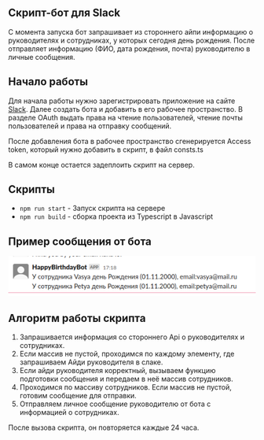 ## Скрипт-бот для Slack

С момента запуска бот запрашивает из стороннего айпи информацию о руководителях и сотрудниках, у которых сегодня
день рождения. После отправляет информацию (ФИО, дата рождения, почта) руководителю в личные сообщения.

## Начало работы

Для начала работы нужно зарегистрировать приложение на сайте [Slack](https://api.slack.com/). Далее создать бота и добавить в его рабочее пространство.
В разделе OAuth выдать права на чтение пользователей,
чтение почты пользователей и права на отправку сообщений.

После добавления бота в рабочее пространство сгенерируется Access token, который нужно добавить в скрипт, в файл consts.ts

В самом конце остается задеплоить скрипт на сервер.

## Скрипты


- `npm run start` - Запуск скрипта на сервере
- `npm run build` - сборка проекта из Typescript в Javascript


## Пример сообщения от бота

![example](docs/exampleOfNotification.png)

## Алгоритм работы скрипта


1. Запрашивается информация со стороннего Api о руководителях и сотрудниках.
2. Если массив не пустой, проходимся по каждому элементу, где запрашиваем Айди руководителя в слаке.
3. Если айди руководителя корректный, вызываем функцию подготовки сообщения и передаем в неё массив сотрудников.
4. Проходимся по массиву сотрудников. Если массив не пустой, готовим сообщение для отправки.
5. Отправляем личное сообщение руководителю от бота с информацией о сотрудниках.

После вызова скрипта, он повторяется каждые 24 часа.
